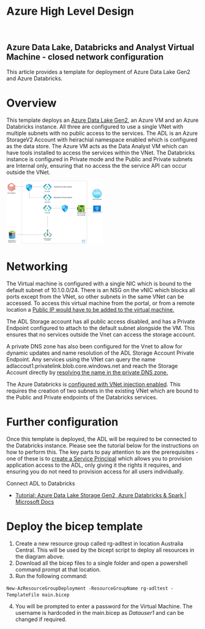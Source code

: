 # Azure High Level Design
<br/>

## Azure Data Lake, Databricks and Analyst Virtual Machine - closed network configuration
This article provides a template for deployment of Azure Data Lake Gen2 and Azure Databricks.


# Overview
This template deploys an [Azure Data Lake Gen2][DataLakeGen2Docs], an Azure VM and an Azure Databricks instance.  All three are configured to use a single VNet with multiple subnets with no public access to the services.
The ADL is an Azure StorageV2 Account with heirachial namespace enabled which is configured as the data store.  The Azure VM acts as the Data Analyst VM which can have tools installed to access the services within the VNet.  The Databricks instance is configured in Private mode and the Public and Private subnets are Internal only, ensuring that no access the the service API can occur outside the VNet.

<img src="images/highleveldesign.jpg" alt="HighLevelDesign" title="HighLevelDesign" width="50%" />

# Networking
The Virtual machine is configured with a single NIC which is bound to the default subnet of 10.1.0.0/24.  There is an NSG on the vNIC which blocks all ports except from the VNet, so other subnets in the same VNet can be accessed.  To access this virtual machine from the portal, or from a remote location a [Public IP would have to be added to the virtual machine.][PublicIP]

The ADL Storage account has all public access disabled, and has a Private Endpoint configured to attach to the default subnet alongside the VM.  This ensures that no services outside the Vnet can access the storage account.  

A private DNS zone has also been configured for the Vnet to allow for dynamic updates and name resolution of the ADL Storage Account Private Endpoint.  Any services using the VNet can query the name adlaccout1.privatelink.blob.core.windows.net and reach the Storage Account directly by [resolving the name in the private DNS zone.][PrivateDNS]

The Azure Databricks is [configured with VNet injection enabled][DataBricksVnet].  This requires the creation of two subnets in the existing VNet which are bound to the Public and Private endpoints of the Databricks services.

# Further configuration
Once this template is deployed, the ADL will be required to be connected to the Databricks instance.  Please see the tutorial below for the instructions on how to perform this.  The key parts to pay attention to are the prerequisites - one of these is to [create a Service Principal][ServicePrincipal] which allows you to provision application access to the ADL, only giving it the rights it requires, and ensuring you do not need to provision access for all users individually.

Connect ADL to Databricks
* [Tutorial: Azure Data Lake Storage Gen2, Azure Databricks & Spark | Microsoft Docs][AdlToDataBricksConfig]

# Deploy the bicep template
1. Create a new resource group called rg-adltest in location Australia Central.  This will be used by the bicept script to deploy all resources in the diagram above.
2. Download all the bicep files to a single folder and open a powershell command prompt at that location.
3. Run the following command:

`New-AzResourceGroupDeployment -ResourceGroupName rg-adltest -TemplateFile main.bicep`

4. You will be prompted to enter a password for the Virtual Machine.  The username is hardcoded in the main.bicep as *Datauser1* and can be changed if required.

<!-- Local -->
[Design]: images/highleveldesign.jpg

<!-- External -->
[AdlToDataBricksConfig]: https://docs.microsoft.com/en-us/azure/storage/blobs/data-lake-storage-use-databricks-spark
[DataLakeGen2Docs]: https://docs.microsoft.com/en-us/azure/storage/blobs/data-lake-storage-introduction
[PublicIP]: https://docs.microsoft.com/en-us/azure/virtual-network/ip-services/associate-public-ip-address-vm
[PrivateDNS]: https://docs.microsoft.com/en-us/azure/dns/private-dns-privatednszone
[DataBricksVnet]: https://docs.microsoft.com/en-us/azure/databricks/scenarios/quickstart-create-databricks-workspace-vnet-injection
[ServicePrincipal]: https://docs.microsoft.com/en-us/azure/active-directory/develop/howto-create-service-principal-portal
[PrivateLink]: https://docs.microsoft.com/en-us/azure/private-link/private-link-overview